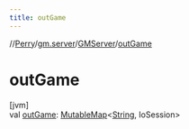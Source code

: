 ```yaml
---
title: outGame
---
```

//[Perry](../../../index.html)/[gm.server](../index.html)/[GMServer](index.html)/[outGame](out-game.html)



# outGame



[jvm]\
val [outGame](out-game.html): [MutableMap](https://kotlinlang.org/api/latest/jvm/stdlib/kotlin.collections/-mutable-map/index.html)<[String](https://kotlinlang.org/api/latest/jvm/stdlib/kotlin/-string/index.html), IoSession>




